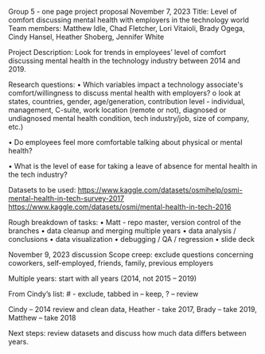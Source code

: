 Group 5 - one page project proposal November 7, 2023
Title: Level of comfort discussing mental health with employers in the technology world
Team members: Matthew Idle, Chad Fletcher, Lori Vitaioli, Brady Ogega, Cindy Hansel, Heather Shoberg, Jennifer White

Project Description: Look for trends in employees’ level of comfort discussing mental health in the technology industry between 2014 and 2019.

Research questions:
•	Which variables impact a technology associate's comfort/willingness to discuss mental health with employers? 
  o	look at states, countries, gender, age/generation, contribution level - individual, management, C-suite, work location (remote or not), diagnosed or undiagnosed mental health condition, tech industry/job, size of company, etc.)
  
•	Do employees feel more comfortable talking about physical or mental health?

•	What is the level of ease for taking a leave of absence for mental health in the tech industry?

Datasets to be used: 
https://www.kaggle.com/datasets/osmihelp/osmi-mental-health-in-tech-survey-2017
https://www.kaggle.com/datasets/osmi/mental-health-in-tech-2016

Rough breakdown of tasks:
•	Matt - repo master, version control of the branches
•	data cleanup and merging multiple years
•	data analysis / conclusions
•	data visualization 
•	debugging / QA / regression
•	slide deck

November 9, 2023 discussion
Scope creep: exclude questions concerning coworkers, self-employed, friends, family, previous employers

Multiple years: start with all years (2014, not 2015 – 2019)

From Cindy’s list:  # - exclude, tabbed in – keep, ? – review

Cindy – 2014 review and clean data, Heather - take 2017, Brady – take 2019, Matthew – take 2018

Next steps: review datasets and discuss how much data differs between years.
